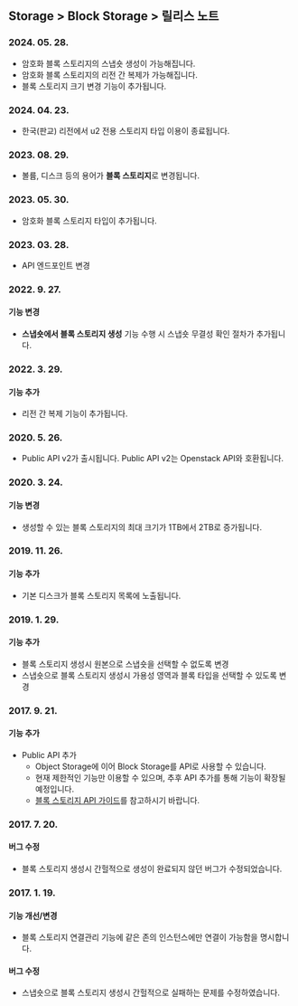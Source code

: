 ## Storage > Block Storage > 릴리스 노트

### 2024. 05. 28.

* 암호화 블록 스토리지의 스냅숏 생성이 가능해집니다.
* 암호화 블록 스토리지의 리전 간 복제가 가능해집니다.
* 블록 스토리지 크기 변경 기능이 추가됩니다.

### 2024. 04. 23.

* 한국(판교) 리전에서 u2 전용 스토리지 타입 이용이 종료됩니다.

### 2023. 08. 29.

* 볼륨, 디스크 등의 용어가 **블록 스토리지**로 변경됩니다.

### 2023. 05. 30.

* 암호화 블록 스토리지 타입이 추가됩니다.

### 2023. 03. 28.

* API 엔드포인트 변경

### 2022. 9. 27.

#### 기능 변경

* **스냅숏에서 블록 스토리지 생성** 기능 수행 시 스냅숏 무결성 확인 절차가 추가됩니다.

### 2022. 3. 29.

#### 기능 추가

* 리전 간 복제 기능이 추가됩니다.

### 2020. 5. 26.

* Public API v2가 출시됩니다. Public API v2는 Openstack API와 호환됩니다.

### 2020. 3. 24.

#### 기능 변경

* 생성할 수 있는 블록 스토리지의 최대 크기가 1TB에서 2TB로 증가됩니다.

### 2019. 11. 26.

#### 기능 추가

* 기본 디스크가 블록 스토리지 목록에 노출됩니다.


### 2019. 1. 29.

#### 기능 추가

* 블록 스토리지 생성시 원본으로 스냅숏을 선택할 수 없도록 변경
* 스냅숏으로 블록 스토리지 생성시 가용성 영역과 블록 타입을 선택할 수 있도록 변경


### 2017. 9. 21.

#### 기능 추가

* Public API 추가
    * Object Storage에 이어 Block Storage를 API로 사용할 수 있습니다.
    * 현재 제한적인 기능만 이용할 수 있으며, 추후 API 추가를 통해 기능이 확장될 예정입니다.
    * [블록 스토리지 API 가이드](/Storage/Block%20Storage/ko/api-guide/)를 참고하시기 바랍니다.



### 2017. 7. 20.

#### 버그 수정

* 블록 스토리지 생성시 간헐적으로 생성이 완료되지 않던 버그가 수정되었습니다.



### 2017. 1. 19.

#### 기능 개선/변경

* 블록 스토리지 연결관리 기능에 같은 존의 인스턴스에만 연결이 가능함을 명시합니다.

#### 버그 수정

* 스냅숏으로 블록 스토리지 생성시 간헐적으로 실패하는 문제를 수정하였습니다.
